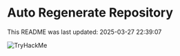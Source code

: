 # Auto Regenerate Repository

This README was last updated: 2025-03-27 22:39:07

 ![TryHackMe](https://tryhackme.com/badge/533634)